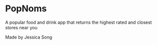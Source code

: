 # PopNoms
A popular food and drink app that returns the highest rated and closest stores near you

Made by Jessica Song
